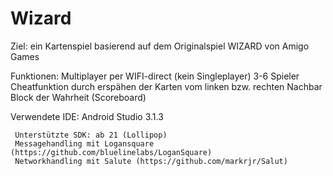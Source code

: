 # Wizard

Ziel: ein Kartenspiel basierend auf dem Originalspiel WIZARD von Amigo Games

Funktionen: Multiplayer per WIFI-direct (kein Singleplayer)
            3-6 Spieler
            Cheatfunktion durch erspähen der Karten vom linken bzw. rechten Nachbar
            Block der Wahrheit (Scoreboard)
                       
           
Verwendete IDE: Android Studio 3.1.3
                
     Unterstützte SDK: ab 21 (Lollipop)
     Messagehandling mit Logansquare (https://github.com/bluelinelabs/LoganSquare)
     Networkhandling mit Salute (https://github.com/markrjr/Salut) 
     

            
